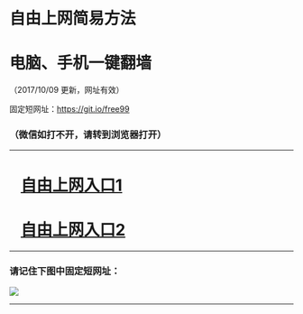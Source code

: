 ﻿# 自由上网简易方法

# 电脑、手机一键翻墙

（2017/10/09 更新，网址有效）

固定短网址：https://git.io/free99

### （微信如打不开，请转到浏览器打开）


***





# &nbsp;&nbsp; <a href="http://ft877222891.fwq-tz-1001.info/fwqtz01.html?t=100900114314 " target="_blank">自由上网入口1</a>
# &nbsp;&nbsp; <a href="http://ft2920212354.fwq-tz-1002.info/fwqtz02.html?t=100900117052 " target="_blank">自由上网入口2</a>
***

### 请记住下图中固定短网址：

<img src="https://s3-us-west-2.amazonaws.com/fwq-1001/yjfq-20170905okok.png" /> 


***

